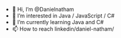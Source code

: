 - 👋 Hi, I’m @Danielnatham
- 👀 I’m interested in Java / JavaScript / C#
- 🌱 I’m currently learning Java and C#
- 📫 How to reach linkedin/daniel-natham/

<!---
Danielnatham/Danielnatham is a ✨ special ✨ repository because its `README.md` (this file) appears on your GitHub profile.
You can click the Preview link to take a look at your changes.
--->
